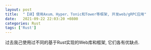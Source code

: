 ```yaml
---
layout: post
title:  "【译】使用Axum、Hyper、Tonic和Tower等框架, 开发web/gRPC应用"
date:   2021-09-22 22:03:20 +0800
categories: Rust
tags: ['Rust']
---
```


过去我己使用过不同的基于Rust实现的Web库和框架, 它们各有优缺点. 

